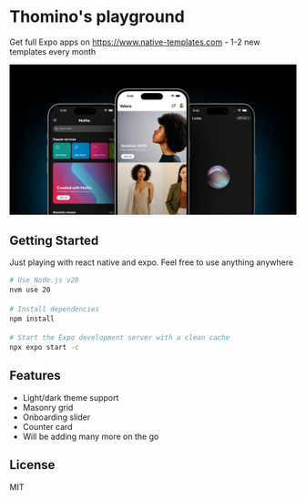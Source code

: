 # Thomino's playground
Get full Expo apps on https://www.native-templates.com - 1-2 new templates every month

![Get full Expo apps on www.native-templates.com - 1-2 new templates every month](assets/img/readme/readme.jpg)



## Getting Started
Just playing with react native and expo. Feel free to use anything anywhere

```bash
# Use Node.js v20
nvm use 20

# Install dependencies
npm install

# Start the Expo development server with a clean cache
npx expo start -c
```

## Features

- Light/dark theme support
- Masonry grid
- Onboarding slider
- Counter card
- Will be adding many more on the go


## License

MIT 